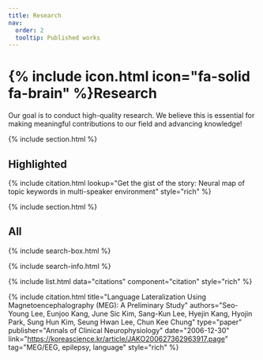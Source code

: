 ```yaml
---
title: Research
nav:
  order: 2
  tooltip: Published works
---
```


# {% include icon.html icon="fa-solid fa-brain" %}Research

Our goal is to conduct high-quality research. We believe this is essential for making meaningful contributions to our field and advancing knowledge!

{% include section.html %}

## Highlighted

{% include citation.html lookup="Get the gist of the story: Neural map of topic keywords in multi-speaker environment" style="rich" %}

{% include section.html %}

## All

{% include search-box.html %}

{% include search-info.html %}

{% include list.html data="citations" component="citation" style="rich" %}

{% include citation.html 
title="Language Lateralization Using Magnetoencephalography (MEG): A Preliminary Study" 
authors="Seo-Young Lee, Eunjoo Kang, June Sic Kim, Sang-Kun Lee, Hyejin Kang, Hyojin Park, Sung Hun Kim, Seung Hwan Lee, Chun Kee Chung"
type="paper"
publisher="Annals of Clinical Neurophysiology"
date="2006-12-30"
link="https://koreascience.kr/article/JAKO200627362963917.page"
tag="MEG/EEG, epilepsy, language"
style="rich"
%}
